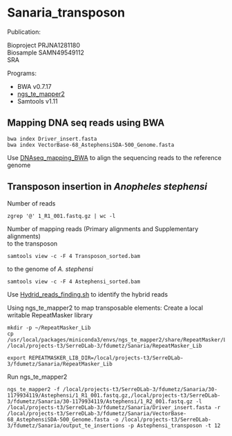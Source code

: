 # Sanaria_transposon

Publication: <br />

Bioproject PRJNA1281180 <br />
Biosample SAMN49549112<br />
SRA <br />

Programs: <br />
* BWA v0.7.17 <br />
* [ngs_te_mapper2](https://github.com/bergmanlab/ngs_te_mapper2) <br />
* Samtools v1.11 <br />

## Mapping DNA seq reads using BWA
```
bwa index Driver_insert.fasta
bwa index VectorBase-68_AstephensiSDA-500_Genome.fasta
```
Use [DNAseq_mapping_BWA](https://github.com/Franck-Dumetz/Sanaria_transposon/blob/main/DNAseq_mapping_BWA) to align the sequencing reads to the reference genome<br />
## Transposon insertion in _Anopheles stephensi_

Number of reads 
```
zgrep '@' 1_R1_001.fastq.gz | wc -l
```
Number of mapping reads (Primary alignments and Supplementary alignments) <br />
to the transposon
```
samtools view -c -F 4 Transposon_sorted.bam
```
to the genome of _A. stephensi_ <br />
```
samtools view -c -F 4 Astephensi_sorted.bam
```
Use [Hydrid_reads_finding.sh](https://github.com/Franck-Dumetz/Sanaria_transposon/blob/main/Hydrid_reads_finding.sh) to identify the hybrid reads <br />

Using ngs_te_mapper2 to map transposable elements:
Create a local writable RepeatMasker library
```
mkdir -p ~/RepeatMasker_Lib
cp /usr/local/packages/miniconda3/envs/ngs_te_mapper2/share/RepeatMasker/Libraries/* /local/projects-t3/SerreDLab-3/fdumetz/Sanaria/RepeatMasker_Lib
```
```
export REPEATMASKER_LIB_DIR=/local/projects-t3/SerreDLab-3/fdumetz/Sanaria/RepeatMasker_Lib
```
Run ngs_te_mapper2
```
ngs_te_mapper2 -f /local/projects-t3/SerreDLab-3/fdumetz/Sanaria/30-1179934119/Astephensi/1_R1_001.fastq.gz,/local/projects-t3/SerreDLab-3/fdumetz/Sanaria/30-1179934119/Astephensi/1_R2_001.fastq.gz -l /local/projects-t3/SerreDLab-3/fdumetz/Sanaria/Driver_insert.fasta -r /local/projects-t3/SerreDLab-3/fdumetz/Sanaria/VectorBase-68_AstephensiSDA-500_Genome.fasta -o /local/projects-t3/SerreDLab-3/fdumetz/Sanaria/output_te_insertions -p Astephensi_transposon -t 12
```
